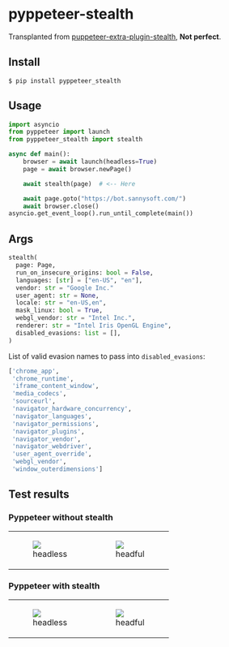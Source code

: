 # pyppeteer-stealth

Transplanted from [puppeteer-extra-plugin-stealth](https://github.com/berstend/puppeteer-extra/tree/master/packages/puppeteer-extra-plugin-stealth), **Not perfect**.

## Install

```
$ pip install pyppeteer_stealth
```

## Usage

```python
import asyncio
from pyppeteer import launch
from pyppeteer_stealth import stealth

async def main():
    browser = await launch(headless=True)
    page = await browser.newPage()

    await stealth(page)  # <-- Here

    await page.goto("https://bot.sannysoft.com/")
    await browser.close()
asyncio.get_event_loop().run_until_complete(main())
```

## Args

```python
stealth(
  page: Page,
  run_on_insecure_origins: bool = False,
  languages: [str] = ["en-US", "en"],
  vendor: str = "Google Inc."
  user_agent: str = None,
  locale: str = "en-US,en",
  mask_linux: bool = True,
  webgl_vendor: str = "Intel Inc.",
  renderer: str = "Intel Iris OpenGL Engine",
  disabled_evasions: list = [],
)
```

List of valid evasion names to pass into `disabled_evasions`:
```python
['chrome_app',
 'chrome_runtime',
 'iframe_content_window',
 'media_codecs',
 'sourceurl',
 'navigator_hardware_concurrency',
 'navigator_languages',
 'navigator_permissions',
 'navigator_plugins',
 'navigator_vendor',
 'navigator_webdriver',
 'user_agent_override',
 'webgl_vendor',
 'window_outerdimensions']
```

## Test results

### Pyppeteer without stealth

<table class="image">
<tr>
  <td><figure class="image"><a href="https://github.com/MeiK2333/pyppeteer_stealth/blob/master/headless_without_stealth.png"><img src="https://github.com/MeiK2333/pyppeteer_stealth/blob/master/headless_without_stealth.png"></a><figcaption>headless</figcaption></figure></td>
  <td><figure class="image"><a href="https://github.com/MeiK2333/pyppeteer_stealth/blob/master/headful_without_stealth.png"><img src="https://github.com/MeiK2333/pyppeteer_stealth/blob/master/headful_without_stealth.png"></a><figcaption>headful</figcaption></figure></td>
</tr>
</table>

### Pyppeteer with stealth

<table class="image">
<tr>
  <td><figure class="image"><a href="https://github.com/MeiK2333/pyppeteer_stealth/blob/master/headless_with_stealth.png"><img src="https://github.com/MeiK2333/pyppeteer_stealth/blob/master/headless_with_stealth.png"></a><figcaption>headless</figcaption></figure></td>
  <td><figure class="image"><a href="https://github.com/MeiK2333/pyppeteer_stealth/blob/master/headful_with_stealth.png"><img src="https://github.com/MeiK2333/pyppeteer_stealth/blob/master/headful_with_stealth.png"></a><figcaption>headful</figcaption></figure></td>
</tr>
</table>
